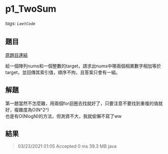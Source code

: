 # p1_TwoSum

###### tags: `LeetCode`

## 題目
[原題目連結](https://leetcode.com/problems/two-sum/)

給一個陣列nums和一個整數的target，請求出nums中哪兩個相異數字相加等於target，並回傳其索引值，順序不拘，且答案只會有一組。

## 解題
第一題當然不怎麼難，用兩個for迴圈去找就好了，只要注意不要找到重複的值就好，複雜度為O(N^2^)  
也是有O(NlogN)的方法，但測資不大，我就偷懶不寫了ww

## 結果
> 03/23/2021 01:05	Accepted	0 ms	39.3 MB	java